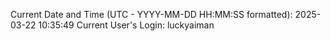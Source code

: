 Current Date and Time (UTC - YYYY-MM-DD HH:MM:SS formatted): 2025-03-22 10:35:49
Current User's Login: luckyaiman
